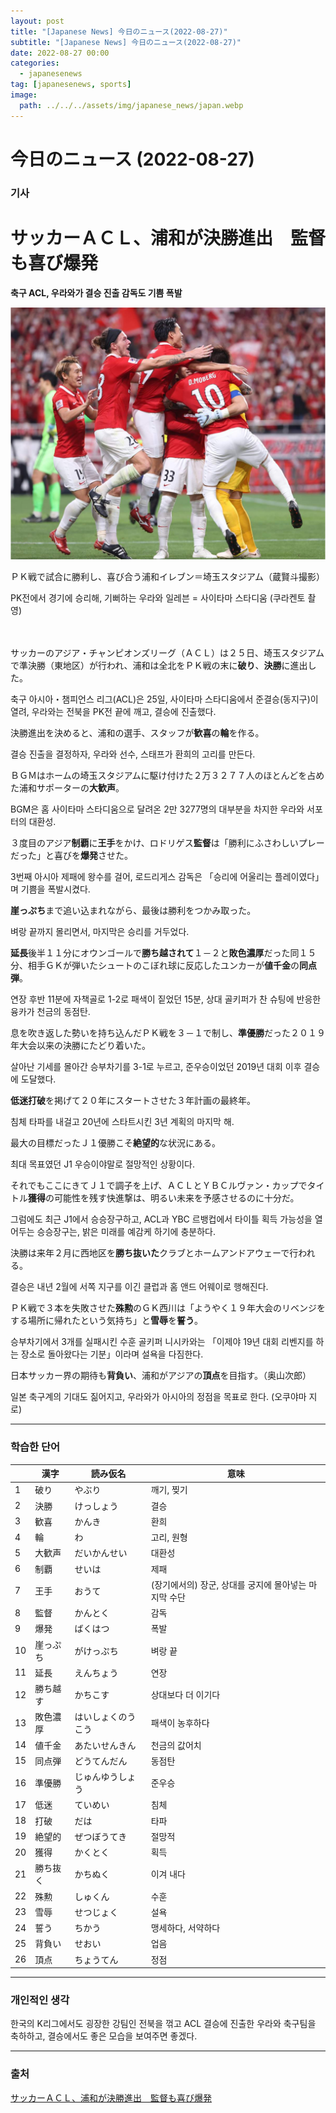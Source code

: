 ```yaml
---
layout: post
title: "[Japanese News] 今日のニュース(2022-08-27)"
subtitle: "[Japanese News] 今日のニュース(2022-08-27)"
date: 2022-08-27 00:00
categories:
  - japanesenews
tag: [japanesenews, sports]
image:
  path: ../../../assets/img/japanese_news/japan.webp
---
```


# 今日のニュース (2022-08-27)

### 기사

# **サッカーＡＣＬ、浦和が決勝進出　監督も喜び爆発**

**축구 ACL, 우라와가 결승 진출 감독도 기쁨 폭발**

![soccer.png](../../assets/img/japanese_news/2022-08-27-jn-news/soccer.png)

ＰＫ戦で試合に勝利し、喜び合う浦和イレブン＝埼玉スタジアム（蔵賢斗撮影）

PK전에서 경기에 승리해, 기뻐하는 우라와 일레븐 = 사이타마 스타디움 (쿠라켄토 촬영) <br><br><br>

サッカーのアジア・チャンピオンズリーグ（ＡＣＬ）は２５日、埼玉スタジアムで準決勝（東地区）が行われ、浦和は全北をＰＫ戦の末に**破り**、**決勝**に進出した。

축구 아시아・챔피언스 리그(ACL)은 25일, 사이타마 스타디움에서 준결승(동지구)이 열려, 우라와는 전북을 PK전 끝에 깨고, 결승에 진출했다.

決勝進出を決めると、浦和の選手、スタッフが**歓喜**の**輪**を作る。

결승 진출을 결정하자, 우라와 선수, 스태프가 환희의 고리를 만든다.

ＢＧＭはホームの埼玉スタジアムに駆け付けた２万３２７７人のほとんどを占めた浦和サポーターの**大歓声**。

BGM은 홈 사이타마 스타디움으로 달려온 2만 3277명의 대부분을 차지한 우라와 서포터의 대환성.

３度目のアジア**制覇**に**王手**をかけ、ロドリゲス**監督**は「勝利にふさわしいプレーだった」と喜びを**爆発**させた。

3번째 아시아 제패에 왕수를 걸어, 로드리게스 감독은 「승리에 어울리는 플레이였다」며 기쁨을 폭발시켰다.

**崖っぷち**まで追い込まれながら、最後は勝利をつかみ取った。

벼랑 끝까지 몰리면서, 마지막은 승리를 거두었다.

**延長**後半１１分にオウンゴールで**勝ち越されて**１－２と**敗色濃厚**だった同１５分、相手ＧＫが弾いたシュートのこぼれ球に反応したユンカーが**値千金**の**同点弾**。

연장 후반 11분에 자책골로 1-2로 패색이 짙었던 15분, 상대 골키퍼가 찬 슈팅에 반응한 융카가 천금의 동점탄.

息を吹き返した勢いを持ち込んだＰＫ戦を３－１で制し、**準優勝**だった２０１９年大会以来の決勝にたどり着いた。

살아난 기세를 몰아간 승부차기를 3-1로 누르고, 준우승이었던 2019년 대회 이후 결승에 도달했다.

**低迷打破**を掲げて２０年にスタートさせた３年計画の最終年。

침체 타파를 내걸고 20년에 스타트시킨 3년 계획의 마지막 해.

最大の目標だったＪ１優勝こそ**絶望的**な状況にある。

최대 목표였던 J1 우승이야말로 절망적인 상황이다.

それでもここにきてＪ１で調子を上げ、ＡＣＬとＹＢＣルヴァン・カップでタイトル**獲得**の可能性を残す快進撃は、明るい未来を予感させるのに十分だ。

그럼에도 최근 J1에서 승승장구하고, ACL과 YBC 르뱅컵에서 타이틀 획득 가능성을 열어두는 승승장구는, 밝은 미래를 예감케 하기에 충분하다.

決勝は来年２月に西地区を**勝ち抜いた**クラブとホームアンドアウェーで行われる。

결승은 내년 2월에 서쪽 지구를 이긴 클럽과 홈 앤드 어웨이로 행해진다.

ＰＫ戦で３本を失敗させた**殊勲**のＧＫ西川は「ようやく１９年大会のリベンジをする場所に帰れたという気持ち」と**雪辱**を**誓う**。

승부차기에서 3개를 실패시킨 수훈 골키퍼 니시카와는 「이제야 19년 대회 리벤지를 하는 장소로 돌아왔다는 기분」이라며 설욕을 다짐한다.

日本サッカー界の期待も**背負い**、浦和がアジアの**頂点**を目指す。（奥山次郎）

일본 축구계의 기대도 짊어지고, 우라와가 아시아의 정점을 목표로 한다. (오쿠야마 지로)

---

### 학습한 단어

|  | 漢字 | 読み仮名 | 意味 |
| --- | --- | --- | --- |
| 1 | 破り | やぶり | 깨기, 찢기 |
| 2 | 決勝 | けっしょう | 결승 |
| 3 | 歓喜 | かんき | 환희 |
| 4 | 輪 | わ | 고리, 원형 |
| 5 | 大歓声 | だいかんせい | 대환성 |
| 6 | 制覇 | せいは | 제패 |
| 7 | 王手 | おうて | (장기에서의) 장군, 상대를 궁지에 몰아넣는 마지막 수단 |
| 8 | 監督 | かんとく | 감독 |
| 9 | 爆発 | ばくはつ | 폭발 |
| 10 | 崖っぷち | がけっぷち | 벼랑 끝 |
| 11 | 延長 | えんちょう | 연장 |
| 12 | 勝ち越す | かちこす | 상대보다 더 이기다 |
| 13 | 敗色濃厚 | はいしょくのうこう | 패색이 농후하다 |
| 14 | 値千金 | あたいせんきん | 천금의 값어치 |
| 15 | 同点弾 | どうてんだん | 동점탄 |
| 16 | 準優勝 | じゅんゆうしょう | 준우승 |
| 17 | 低迷 | ていめい | 침체 |
| 18 | 打破 | だは | 타파 |
| 19 | 絶望的 | ぜつぼうてき | 절망적 |
| 20 | 獲得 | かくとく | 획득 |
| 21 | 勝ち抜く | かちぬく | 이겨 내다 |
| 22 | 殊勲 | しゅくん | 수훈 |
| 23 | 雪辱 | せつじょく | 설욕 |
| 24 | 誓う | ちかう | 맹세하다, 서약하다 |
| 25 | 背負い | せおい | 업음 |
| 26 | 頂点 | ちょうてん | 정점 |

---

### 개인적인 생각

한국의 K리그에서도 굉장한 강팀인 전북을 꺾고 ACL 결승에 진출한 우라와 축구팀을 축하하고, 결승에서도 좋은 모습을 보여주면 좋겠다.

---

### 출처

[サッカーＡＣＬ、浦和が決勝進出　監督も喜び爆発](https://www.iza.ne.jp/article/20220826-DOMXSAW5P5NHFNO3R4FEMED62Y/)